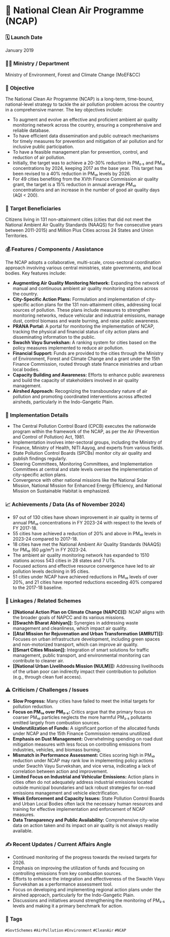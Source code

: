 # 📌 National Clean Air Programme (NCAP)

### 🗓️ **Launch Date**
January 2019

### 🧑‍🏫 **Ministry / Department**
Ministry of Environment, Forest and Climate Change (MoEF&CC)

### 🎯 **Objective**
The National Clean Air Programme (NCAP) is a long-term, time-bound, national-level strategy to tackle the air pollution problem across the country in a comprehensive manner. The key objectives include:
- To augment and evolve an effective and proficient ambient air quality monitoring network across the country, ensuring a comprehensive and reliable database.
- To have efficient data dissemination and public outreach mechanisms for timely measures for prevention and mitigation of air pollution and for inclusive public participation.
- To have a feasible management plan for prevention, control, and reduction of air pollution.
- Initially, the target was to achieve a 20-30% reduction in PM₂.₅ and PM₁₀ concentrations by 2024, keeping 2017 as the base year. This target has been revised to a 40% reduction in PM₁₀ levels by 2026.
- For 49 cities benefiting from the XVth Finance Commission air quality grant, the target is a 15% reduction in annual average PM₁₀ concentrations and an increase in the number of good air quality days (AQI < 200).

### 👥 **Target Beneficiaries**
Citizens living in 131 non-attainment cities (cities that did not meet the National Ambient Air Quality Standards (NAAQS) for five consecutive years between 2011-2015) and Million Plus Cities across 24 States and Union Territories.

### 💰 **Features / Components / Assistance**
The NCAP adopts a collaborative, multi-scale, cross-sectoral coordination approach involving various central ministries, state governments, and local bodies. Key features include:
- **Augmenting Air Quality Monitoring Network:** Expanding the network of manual and continuous ambient air quality monitoring stations across the country.
- **City-Specific Action Plans:** Formulation and implementation of city-specific action plans for the 131 non-attainment cities, addressing local sources of pollution. These plans include measures to strengthen monitoring networks, reduce vehicular and industrial emissions, manage dust, control biomass and waste burning, and raise public awareness.
- **PRANA Portal:** A portal for monitoring the implementation of NCAP, tracking the physical and financial status of city action plans and disseminating information to the public.
- **Swachh Vayu Survekshan:** A ranking system for cities based on the policy measures implemented to reduce air pollution.
- **Financial Support:** Funds are provided to the cities through the Ministry of Environment, Forest and Climate Change and a grant under the 15th Finance Commission, routed through state finance ministries and urban local bodies.
- **Capacity Building and Awareness:** Efforts to enhance public awareness and build the capacity of stakeholders involved in air quality management.
- **Airshed Approach:** Recognizing the transboundary nature of air pollution and promoting coordinated interventions across affected airsheds, particularly in the Indo-Gangetic Plain.

### 📍 **Implementation Details**
- The Central Pollution Control Board (CPCB) executes the nationwide program within the framework of the NCAP, as per the Air (Prevention and Control of Pollution) Act, 1981.
- Implementation involves inter-sectoral groups, including the Ministry of Finance, Ministry of Health, NITI Aayog, and experts from various fields.
- State Pollution Control Boards (SPCBs) monitor city air quality and publish findings regularly.
- Steering Committees, Monitoring Committees, and Implementation Committees at central and state levels oversee the implementation of city-specific action plans.
- Convergence with other national missions like the National Solar Mission, National Mission for Enhanced Energy Efficiency, and National Mission on Sustainable Habitat is emphasized.

### 📈 **Achievements / Data** (As of November 2024)
- 97 out of 130 cities have shown improvement in air quality in terms of annual PM₁₀ concentrations in FY 2023-24 with respect to the levels of FY 2017-18.
- 55 cities have achieved a reduction of 20% and above in PM₁₀ levels in 2023-24 compared to 2017-18.
- 18 cities have met the National Ambient Air Quality Standards (NAAQS) for PM₁₀ (60 µg/m³) in FY 2023-24.
- The ambient air quality monitoring network has expanded to 1510 stations across 543 cities in 28 states and 7 UTs.
- Focused actions and effective resource convergence have led to air pollution levels declining in 95 cities.
- 51 cities under NCAP have achieved reductions in PM₁₀ levels of over 20%, and 21 cities have reported reductions exceeding 40% compared to the 2017-18 baseline.

### 🧩 **Linkages / Related Schemes**
- **[[National Action Plan on Climate Change (NAPCC)]]:** NCAP aligns with the broader goals of NAPCC and its various missions.
- **[[Swachh Bharat Abhiyan]]:** Synergies in addressing waste management and cleanliness, which impact air quality.
- **[[Atal Mission for Rejuvenation and Urban Transformation (AMRUT)]]:** Focuses on urban infrastructure development, including green spaces and non-motorized transport, which can improve air quality.
- **[[Smart Cities Mission]]:** Integration of smart solutions for traffic management, public transport, and environmental monitoring can contribute to cleaner air.
- **[[National Urban Livelihoods Mission (NULM)]]:** Addressing livelihoods of the urban poor can indirectly impact their contribution to pollution (e.g., through clean fuel access).

### ⚠️ **Criticism / Challenges / Issues**
- **Slow Progress:** Many cities have failed to meet the initial targets for pollution reduction.
- **Focus on PM₁₀ over PM₂.₅:** Critics argue that the primary focus on coarser PM₁₀ particles neglects the more harmful PM₂.₅ pollutants emitted largely from combustion sources.
- **Underutilization of Funds:** A significant portion of the allocated funds under NCAP and the 15th Finance Commission remains unutilized.
- **Emphasis on Dust Management:** Overwhelming spending on road dust mitigation measures with less focus on controlling emissions from industries, vehicles, and biomass burning.
- **Mismatch in Performance Assessment:** Cities scoring high in PM₁₀ reduction under NCAP may rank low in implementing policy actions under Swachh Vayu Survekshan, and vice versa, indicating a lack of correlation between action and improvement.
- **Limited Focus on Industrial and Vehicular Emissions:** Action plans in cities often do not adequately address industrial emissions located outside municipal boundaries and lack robust strategies for on-road emissions management and vehicle electrification.
- **Weak Enforcement and Capacity Issues:** State Pollution Control Boards and Urban Local Bodies often lack the necessary human resources and training for effective implementation and enforcement of NCAP measures.
- **Data Transparency and Public Availability:** Comprehensive city-wise data on action taken and its impact on air quality is not always readily available.

### ✍️ **Recent Updates / Current Affairs Angle**
- Continued monitoring of the progress towards the revised targets for 2026.
- Emphasis on improving the utilization of funds and focusing on controlling emissions from key combustion sources.
- Efforts to enhance the integration and effectiveness of the Swachh Vayu Survekshan as a performance assessment tool.
- Focus on developing and implementing regional action plans under the airshed approach, particularly for the Indo-Gangetic Plain.
- Discussions and initiatives around strengthening the monitoring of PM₂.₅ levels and making it a primary benchmark for action.

### 🔗 **Tags**
`#GovtSchemes` `#AirPollution` `#Environment` `#CleanAir` `#NCAP`